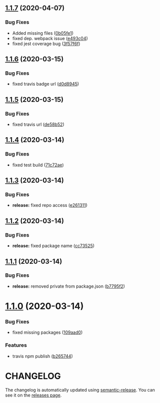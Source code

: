 ## [1.1.7](https://github.com/nejcm/react-boilerplate/compare/v1.1.6...v1.1.7) (2020-04-07)


### Bug Fixes

* Added missing files ([0b05fe1](https://github.com/nejcm/react-boilerplate/commit/0b05fe1dccbef5e7ef9f2d81b65288858cd3d86a))
* fixed dep. webpack issue ([e493c04](https://github.com/nejcm/react-boilerplate/commit/e493c041454dbeab99e346a8fef19b13a35ace5f))
* fixed jest coverage bug ([3f57f6f](https://github.com/nejcm/react-boilerplate/commit/3f57f6f3046cccae56b6da89e5f4f7d692e26a8d))

## [1.1.6](https://github.com/nejcm/react-boilerplate/compare/v1.1.5...v1.1.6) (2020-03-15)


### Bug Fixes

* fixed travis badge url ([d0d8945](https://github.com/nejcm/react-boilerplate/commit/d0d8945d826ab9ade09d9a8f45db3cb4fe362979))

## [1.1.5](https://github.com/nejcm/react-boilerplate/compare/v1.1.4...v1.1.5) (2020-03-15)


### Bug Fixes

* fixed travis url ([de58b52](https://github.com/nejcm/react-boilerplate/commit/de58b5229cdd763a88c2ab8eb0fe91d962328000))

## [1.1.4](https://github.com/nejcm/react-boilerplate/compare/v1.1.3...v1.1.4) (2020-03-14)


### Bug Fixes

* fixed test build ([71c72ae](https://github.com/nejcm/react-boilerplate/commit/71c72ae65b96d5670ccfb752cdd92a4243f6d531))

## [1.1.3](https://github.com/nejcm/react-boilerplate/compare/v1.1.2...v1.1.3) (2020-03-14)


### Bug Fixes

* **release:** fixed repo access ([e261311](https://github.com/nejcm/react-boilerplate/commit/e261311ccd77149ebfa083ee16985b858afac429))

## [1.1.2](https://github.com/nejcm/react-boilerplate/compare/v1.1.1...v1.1.2) (2020-03-14)


### Bug Fixes

* **release:** fixed package name ([cc73525](https://github.com/nejcm/react-boilerplate/commit/cc73525af013e2358fe0a1eb79fc00aaf14e5c04))

## [1.1.1](https://github.com/nejcm/react-boilerplate/compare/v1.1.0...v1.1.1) (2020-03-14)


### Bug Fixes

* **release:** removed private from package.json ([b7795f2](https://github.com/nejcm/react-boilerplate/commit/b7795f27c1dc3eb99fbdb731e761ce6784395582))

# [1.1.0](https://github.com/nejcm/react-boilerplate/compare/v1.0.0...v1.1.0) (2020-03-14)


### Bug Fixes

* fixed missing packages ([109aad0](https://github.com/nejcm/react-boilerplate/commit/109aad01b4c2534b85996e02b2c57be8b51d98fc))


### Features

* travis npm publish ([b265744](https://github.com/nejcm/react-boilerplate/commit/b26574470658029bcd4e70105a77a5b1f8fc777f))

# CHANGELOG

The changelog is automatically updated using
[semantic-release](https://github.com/semantic-release/semantic-release). You
can see it on the [releases page](../../releases).
